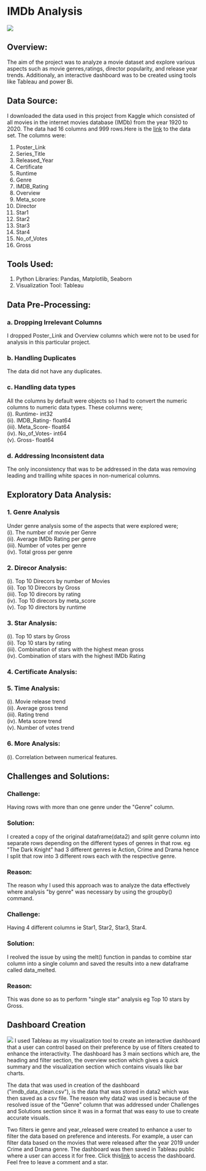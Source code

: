 # IMDb Analysis
![](https://github.com/MorganTheAnalyst/Movie_Data_Analysis/blob/master/Images/Header1.jpg)
## Overview:
The aim of the project was to analyze a movie dataset and explore various aspects such as movie genres,ratings, director popularity, and release year trends. Additionaly, an interactive dashboard was to be created using tools like Tableau and power Bi.

## Data Source:
I downloaded the data used in this project from Kaggle which consisted of all movies in the internet movies database (IMDb) from the year 1920 to 2020. The data had 16 columns and 999 rows.Here is the [link](https://www.kaggle.com/datasets/harshitshankhdhar/imdb-dataset-of-top-1000-movies-and-tv-shows) to the data set. 
The columns were:
1. Poster_Link
2. Series_Title
3. Released_Year	
4. Certificate	
5. Runtime	
6. Genre	
7. IMDB_Rating	
8. Overview	
9. Meta_score	
10. Director	
11. Star1	
12. Star2	
13. Star3	
14. Star4	
15. No_of_Votes	
16. Gross

## Tools Used:
1. Python Libraries: Pandas, Matplotlib, Seaborn
2. Visualization Tool: Tableau

## Data Pre-Processing:
### a. Dropping Irrelevant Columns
I dropped Poster_Link and Overview columns which were not to be used for analysis in this particular project.

### b.  Handling Duplicates
The data did not have any duplicates.

### c. Handling data types
All the columns by default were objects so I had to convert the numeric columns to numeric data types. These columns were; <br>
(i). Runtime- int32 </br>
(ii). IMDB_Rating- float64 </br>
(iii). Meta_Score- float64 </br>
(iv). No_of_Votes- int64 </br>
(v). Gross- float64 </br>

### d. Addressing Inconsistent data
The only inconsistency that was to be addressed in the data was removing leading and trailling white spaces in non-numerical columns.

## Exploratory Data Analysis:
### 1. Genre  Analysis
Under genre analysis some of the aspects that were explored were; <br>
(i). The number of movie per Genre <br>
(ii). Average IMDb Rating per genre <br>
(iii). Number of votes per genre <br>
(iv). Total gross per genre <br>

### 2. Direcor Analysis:
(i). Top 10 Direcors by number of Movies <br>
(ii). Top 10 Direcors by Gross <br>
(iii). Top 10 direcors by rating <br>
(iv). Top 10 direcors by meta_score <br>
(v). Top 10 directors by runtime <br>

### 3. Star Analysis:
(i). Top 10 stars by Gross <br>
(ii). Top 10 stars by rating <br>
(iii). Combination of stars with the highest mean gross <br>
(iv). Combination of stars with the highest IMDb Rating <br>

### 4. Certificate Analysis:
### 5. Time Analysis:
(i). Movie release trend <br>
(ii). Average gross trend <br>
(iii). Rating trend <br>
(iv). Meta score trend <br>
(v). Number of votes trend <br>

### 6. More Analysis:
(i). Correlation  between numerical features.

## Challenges and Solutions:

### Challenge: 
Having rows with more than one genre under the "Genre" column.
### Solution:
I created a copy of the original dataframe(data2) and split genre column into separate rows depending on the different types of genres in that  row. eg "The Dark Knight" had 3 different genres ie Action, Crime and Drama hence I split that row into 3 different rows each with the respective genre.
### Reason:
The reason why I used this approach was to analyze the data effectively where analysis "by genre" was necessary by using the groupby() command.


### Challenge:
Having 4 different columns ie Star1, Star2, Star3, Star4.
### Solution:
I reolved the issue by using the melt() function in pandas to combine star column into a single column and saved the results into a new dataframe called data_melted.
### Reason:
This was done so as to perform "single star" analysis eg Top 10 stars by Gross.

## Dashboard Creation
![](https://github.com/MorganTheAnalyst/Movie_Data_Analysis/blob/master/Images/Dashboard_Screenshot.jpg)
I used Tableau as my visualization tool to create an interactive dashboard that a user can control based on their preference by use of filters created to enhance the interactivity. The dashboard has 3 main sections which are, the heading and filter section, the overview section which gives a quick summary and the visualization section which contains visuals like bar charts.

The data that was used in creation of the dashboard ("imdb_data_clean.csv"), is the data that was stored in data2 which was then saved as a csv file.
The reason why data2 was used is because of the resolved issue of the "Genre" column that was addressed under Challenges and Solutions section since it was in a format that was easy to use to create accurate visuals.

Two filters ie genre and year_released were created to enhance a user to filter the data based on preference and interests. For example, a user can filter data based on the movies that were released after the year 2019 under Crime and Drama genre. The dashboard was then saved in Tableau public where a user can access it for free. Click this[link](https://public.tableau.com/app/profile/morgan.murimi/viz/IMDBMovieAnalysis_17253623182010/Dashboard1?publish=yes) to access the dashboard. Feel free to leave a comment and a star.
